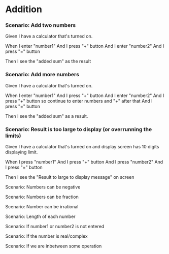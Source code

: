 # Addition

### Scenario: Add two numbers
  
  Given I have a calculator that's turned on.

  When I enter "number1"
  And I press "+" button
  And I enter "number2"
  And I press "=" button
  
  Then I see the "added sum" as the result

### Scenario: Add more numbers

  Given I have a calculator that's turned on.

  When I enter "number1"
  And I press "+" button
  And I enter "number2"
  And I press "+" button
  so continue to enter numbers and "+" after that
  And I press "=" button
  
  Then I see the "added sum" as a result.
 

### Scenario: Result is too large to display (or overrunning the limits)

  Given I have a calculator that's turned on
  and display screen has 10 digits displaying limit.
  
  When I press "number1"
  And I press "+" button
  And I press "number2"
  And I press "=" button
  
  Then I see the "Result to large to display message" on screen
  
Scenario: Numbers can be negative

Scenario: Numbers can be fraction

Scenario: Number can be irrational

Scenario: Length of each number

Scenario: If number1 or number2 is not entered

Scenario: If the number is real/complex

Scenario: If we are inbetween some operation
